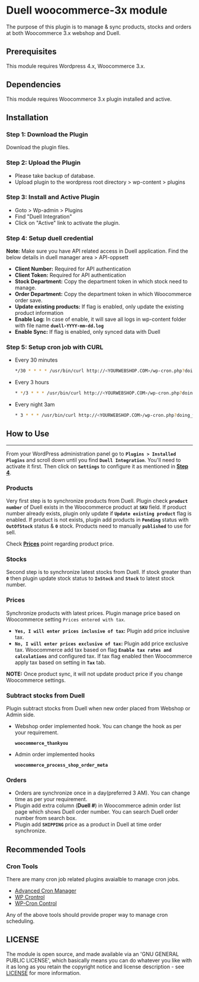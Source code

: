 Duell woocommerce-3x module
=====================

The purpose of this plugin is to manage & sync products, stocks and orders at both Woocommerce 3.x webshop and Duell. 

Prerequisites
-------------

This module requires Wordpress 4.x,  Woocommerce 3.x.

Dependencies
-------------

This module requires Woocommerce 3.x plugin installed and active.

Installation
------------

### Step 1: Download the Plugin

Download the plugin files.

### Step 2: Upload the Plugin

* Please take backup of database. 
* Upload plugin to the wordpress root directory > wp-content > plugins 

### Step 3: Install and Active Plugin

* Goto > Wp-admin > Plugins
* Find "Duell Integration" 
* Click on "Active" link to activate the plugin.

### Step 4: Setup duell credential

**Note:** Make sure you have API related access in Duell application. Find the below details in duell manager area > API-oppsett 

* **Client Number:** Required for API authentication
* **Client Token:** Required for API authentication
* **Stock Department:** Copy the department token in which stock need to manage.
* **Order Department:** Copy the department token in which Woocommerce order save.
* **Update existing products:** If flag is enabled, only update the existing product information
* **Enable Log:** In case of enable, it will save all logs in wp-content folder with file name  **`duell-YYYY-mm-dd.log`**
* **Enable Sync:** If flag is enabled, only synced data with Duell

### Step 5: Setup cron job with CURL

* Every 30 minutes

  ```bash
  */30 * * * * /usr/bin/curl http://<YOURWEBSHOP.COM>/wp-cron.php?doing_wp_cron >/dev/null 2>&1
  ```
  
* Every 3 hours

  ```bash
  * */3 * * * /usr/bin/curl http://<YOURWEBSHOP.COM>/wp-cron.php?doing_wp_cron >/dev/null 2>&1
  ```
* Every night 3am

  ```bash
  * 3 * * * /usr/bin/curl http://<YOURWEBSHOP.COM>/wp-cron.php?doing_wp_cron >/dev/null 2>&1
  ```
 
## How to Use
-------
From your WordPress administration panel go to **`Plugins > Installed Plugins`** and scroll down until you find **`Duell Integration`**. You'll need to activate it first. Then click on **`Settings`** to configure it as mentioned in **[Step 4](#step-4-setup-duell-credential)**.

### Products

Very first step is to synchronize products from Duell. Plugin check **`product number`** of Duell exists in the Woocommerce product at **`SKU`** field. If product number already exists, plugin only update if **`Update existing product`** flag is enabled. If product is not exists, plugin add products in **`Pending`** status with **`OutOfStock`** status & **`0`** stock. Products need to manually **`published`** to use for sell.

Check **[Prices](#prices)** point regarding product price.

### Stocks

Second step is to synchronize latest stocks from Duell. If stock greater than **`0`** then plugin update stock status to **`InStock`** and **`Stock`** to latest stock number.

### Prices

Synchronize products with latest prices. Plugin manage price based on Woocommerce setting `Prices entered with tax`.
  
  * **`Yes, I will enter prices inclusive of tax`:** Plugin add price inclusive tax.
  * **`No, I will enter prices exclusive of tax`:** Plugin add price exclusive tax. Woocommerce add tax based on flag **`Enable tax rates and calculations`** and configured tax. If tax flag enabled then Woocommerce apply tax based on setting in **`Tax`** tab.

**NOTE:** Once product sync, it will not update product price if you change Woocommerce settings.

### Subtract stocks from Duell

Plugin subtract stocks from Duell when new order placed from Webshop or Admin side.   


* Webshop order implemented hook. You can change the hook as per your requirement.

  **`woocommerce_thankyou`**
  
* Admin order implemented hooks

  **`woocommerce_process_shop_order_meta`**

### Orders

* Orders are synchronize once in a day(preferred 3 AM). You can change time as per your requirement. 
* Plugin add extra column (**Duell #**) in Woocommerce admin order list page which shows Duell order number. You can search Duell order number from search box.
* Plugin add **`SHIPPING`** price as a product in Duell at time order synchronize.


Recommended Tools
-------

### Cron Tools

There are many cron job related plugins avaialble to manage cron jobs.

* [Advanced Cron Manager](https://wordpress.org/plugins/advanced-cron-manager/)
* [WP Crontrol](https://wordpress.org/plugins/wp-crontrol/)
* [WP-Cron Control](https://wordpress.org/plugins/wp-cron-control/)

Any of the above tools should provide proper way  to manage cron scheduling.

LICENSE
-------

The module is open source, and made available via an 'GNU GENERAL PUBLIC LICENSE', which basically means you can do whatever you like with it as long as you retain the copyright notice and license description - see [LICENSE](../master/LICENSE) for more information.


